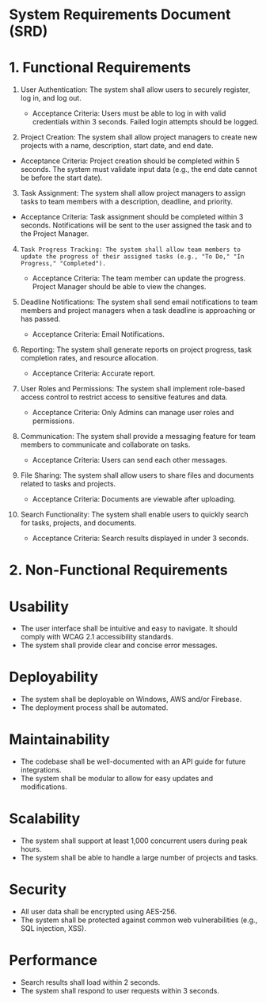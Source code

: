 # System Requirements Document (SRD)

# 1. Functional Requirements

1.  User Authentication: The system shall allow users to securely register, log in, and log out.
    - Acceptance Criteria: Users must be able to log in with valid credentials within 3 seconds.  Failed login attempts should be logged.
      
2.  Project Creation: The system shall allow project managers to create new projects with a name, description, start date, and end date.
   - Acceptance Criteria: Project creation should be completed within 5 seconds.  The system must validate input data (e.g., the end date cannot be before the start date).
     
3.  Task Assignment: The system shall allow project managers to assign tasks to team members with a description, deadline, and priority.
   - Acceptance Criteria:  Task assignment should be completed within 3 seconds. Notifications will be sent to the user assigned the task and to the Project Manager.
     
4.     Task Progress Tracking: The system shall allow team members to update the progress of their assigned tasks (e.g., "To Do," "In Progress," "Completed").
     - Acceptance Criteria: The team member can update the progress. Project Manager should be able to view the changes.
       
5.  Deadline Notifications: The system shall send email notifications to team members and project managers when a task deadline is approaching or has passed.
    - Acceptance Criteria: Email Notifications.
      
6.  Reporting: The system shall generate reports on project progress, task completion rates, and resource allocation.
    - Acceptance Criteria: Accurate report.
      
7.  User Roles and Permissions: The system shall implement role-based access control to restrict access to sensitive features and data.
    - Acceptance Criteria: Only Admins can manage user roles and permissions.
      
8.  Communication: The system shall provide a messaging feature for team members to communicate and collaborate on tasks.
    - Acceptance Criteria: Users can send each other messages.
      
9. File Sharing: The system shall allow users to share files and documents related to tasks and projects.
    - Acceptance Criteria: Documents are viewable after uploading.
      
10. Search Functionality: The system shall enable users to quickly search for tasks, projects, and documents.
    - Acceptance Criteria: Search results displayed in under 3 seconds.

# 2. Non-Functional Requirements

# Usability

-   The user interface shall be intuitive and easy to navigate.  It should comply with WCAG 2.1 accessibility standards.
-   The system shall provide clear and concise error messages.

# Deployability

  - The system shall be deployable on Windows, AWS and/or Firebase.
  - The deployment process shall be automated.

# Maintainability

-   The codebase shall be well-documented with an API guide for future integrations.
-   The system shall be modular to allow for easy updates and modifications.

# Scalability

-   The system shall support at least 1,000 concurrent users during peak hours.
-  The system shall be able to handle a large number of projects and tasks.

# Security

-   All user data shall be encrypted using AES-256.
-   The system shall be protected against common web vulnerabilities (e.g., SQL injection, XSS).

# Performance

-  Search results shall load within 2 seconds.
-  The system shall respond to user requests within 3 seconds.
